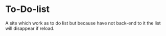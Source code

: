 # To-Do-list
A site which work as to do list but because have not back-end to it the list will disappear if reload.


